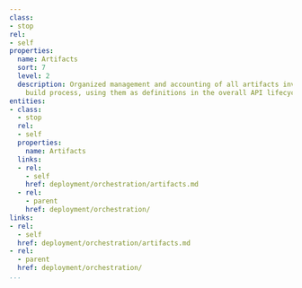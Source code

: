 ```yaml
---
class:
- stop
rel:
- self
properties:
  name: Artifacts
  sort: 7
  level: 2
  description: Organized management and accounting of all artifacts involved in the
    build process, using them as definitions in the overall API lifecycle.
entities:
- class:
  - stop
  rel:
  - self
  properties:
    name: Artifacts
  links:
  - rel:
    - self
    href: deployment/orchestration/artifacts.md
  - rel:
    - parent
    href: deployment/orchestration/
links:
- rel:
  - self
  href: deployment/orchestration/artifacts.md
- rel:
  - parent
  href: deployment/orchestration/
...
```

